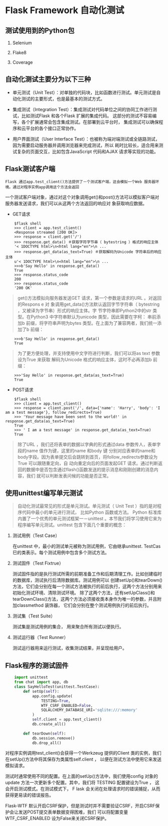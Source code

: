 # Flask Framework 自动化测试

## 测试使用到的Python包

1. Selenium

2. Flake8

3. Coverage

## 自动化测试主要分为以下三种

- 单元测试（Unit Test）：对单独的代码块，比如函数进行测试。单元测试是自动化测试的主要形式，也是最基本的测试方式。

- 集成测试（Integration Test）：集成测试对代码单位之间的协同工作进行测试，比如测试Flask 和各个Flask 扩展的集成代码。
这部分的测试不容易编写，各个扩展通常会包含集成测试。在部署到云平台时， 集成测试可以确保程序和云平台的各个接口正常协作。

- 用户界面测试（User Interface Test）：也被称为端对端测试或全链路测试，因为需要启动服务器并调用浏览器来完成测试，所以
耗时比较长，适合用来测试复杂的页面交互，比如包含JavaScript 代码和AJAX 请求等实现的功能。

## Flask测试客户端

	Flask 通过app.test_client()方法提供了－个测试客户端，这会模拟一个Web 服务器环境。通过对程序实例app调用这个方法会返回
一个测试客户端对象，通过对这个对象调用get()和post()方法可以模拟客户端对服务器发送请求，我们可以从这两个方法返回的响应对
象获取响应数据。

- GET请求

```
	$flask shell 
	>>> client = app.test_client()
	<Response streamed [200 OK]>
	>>> response = client.get('/')
	>>> response.get_data()	＃获取字符字节串（ bytestring ）格式的响应主体
	'< 1DOCTYPE html>\n<html lang="en">\n ...
	>>> response.get_data(as_text=True)	＃获取解码为Unicode 字符串后的响应主体
	u'< 1DOCTYPE html>\n<html lang="en">\n ...
	>>>b'Say Hello' in response.get_data()
	True
	>>> response.status_code
	200
	>>> response.status_code
	'200 OK'
```

> get()方法模拟向服务器发送GET 请求，第一个参数是请求的URL 。对返回的Respons e 对
象调用get_data()方法默认返回字节字符串（ bytestring ，又被译为字节串）形式的响应主体。字
节字符串即Python2中的str 类型。在Python3 中字符串默认为unicode 类型，因此需要在字柯：
串前添加b 前缀，将字符串声明为bytes 类型。在上面为了兼容两者，我们统一添加了b 前缀：

```
	>>>b'Say Hello' in response.get_data()
	True
```

> 为了更方便处理，并支持使用中文字符进行判断，我们可以将as text 参数设为True 来获取
解码为Unicode 格式的响应主体，这时不必再添加b 前缀：

```
	>>>'Say Hello' in response.get_data(as_text=True)
	True
```

- POST请求

```
	$flask shell 
	>>> client = app.test_client()
	>>> response = client.post('/', data={'name': 'Harry', 'body': 'I am a test message'}, follow_redirects=True)
	>>> 'Your message have been sent to the world!' in response.get_data(as_text=True)
	True
	>>> ' I am a test message' in response.get_data(as_text=True)
	True
```

> 除了URL ，我们还将表单的数据以字典的形式通过data 参数传人，表单字段的name 值作为键，这里的name 和body 键
分别对应表单的name和body字段。因为表单提交后会跳转到首页，将follow_redirects参数设为True 可以跟随重定向，自
动向重定向后的页面发起GET 请求。通过判断返回的数据中是否包含通过flash()函数发送的提示消息和刚刚创建的消息内容，我们
就可以判断发表问候的功能是否正常。

## 使用unittest编写单元测试

> 自动化测试最常见的形式是单元测试。单元测试（ Unit Test ）指的是对程序代码中最小的单元进行测试， 比如Python 函数或方法。
Python 标准库内置了一个优秀的单元测试框架一－unittest 。本节我们将学习使用它来为程序编写单元测试。unittest 包含下面几个重要的概念：

1. 测试用例（Test Case）

	在unittest 中，最小的测试单元被称为测试用例，它由继承unittest. TestCas巳的类表示。每个测试用例中包含多个测试方法。
	
2. 测试固件（Test Fixtrue）

	测试固件指的是执行测试所需的前期准备工作和后期清理工作。比如创建临时的数据库，测试执行后清除数据库。测试用例可以
创建setUp()和tearDown()方法，它们会分别在每一个测试方法被执行的前后执行，这两个方法分别用来初始化测试环境、清除测试环境。
除了这两个方法，还有setUpClass()和tearDownClass()方法，这两个方法必须接收类本身作为唯一的参数，并且附加classmethod 装饰器，
它们会分别在整个测试用例执行的前后执行。

3. 测试集（Test Suite）

	测试集是测试用例的集合， 用来聚合所有测试以便执行。
	
4. 测试运行器（Test Runner）

	测试运行器用来运行测试，收集测试结果，并呈现给用户。
	
## Flask程序的测试固件

```python
	import unittest
	from chat import app, db
	class SayHelloTest(unittest.TestCase):
		def setUp(self):			
			app.config.update(
				TESTING=True,
				WTF_CSRF_ENABLED=False,
				SQLALCHEMY_DATABASE_URI='sqlite:///:memory'
			)
			self.client = app.test_client()
			db.create_all()
			
		def tearDown(self):
			db.session.remove()
			db.drop_all()
```

对程序实例调用test_client()会获得一个Werkzeug 提供的Client 类的实例，我们在setUp()方法中将其保存为类属性self.client ，
以便在测试方法中使用它来发送模拟请求。

测试时通常使用不同的配置。在上面的setUp()方法中，我们使用config 对象的update 方法一次更新多个配置。其中，我们将
TESTING 配置键设为True ， 这会开启测试模式。在测试模式下， F lask 会关闭在处理请求时的错误捕捉，从而获得更易读的错误报告。

Flask-WTF 默认开启CSRF保护，但是测试时并不需要验证CSRF，开启CSRF保护会让发送POST提交表单数据变得困难，我们
可以将配置变量WTF_CSRF_ENABLED 设为False来关闭CSRF保护。

